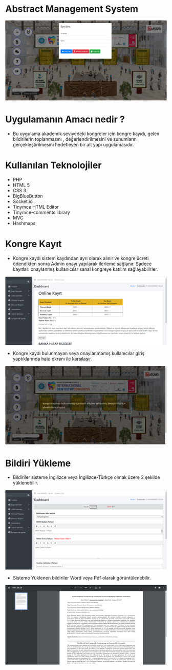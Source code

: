 # Abstract Management System

![GIF](/repo-images/image1.png)


# Uygulamanın Amacı nedir ?

* Bu uygulama akademik seviyedeki kongreler için kongre kayıdı, gelen bildirilerin toplanmasını , değerlendirilmesini ve sunumların gerçekleştirilmesini hedefleyen bir alt yapı uygulamasıdır.

# Kullanılan Teknolojiler

* PHP
* HTML 5
* CSS 3
* BigBlueButton
* Socket.io
* Tinymce HTML Editor
* Tinymce-comments library
* MVC
* Hashmaps

# Kongre Kayıt

* Kongre kaydı sistem kaydından ayrı olarak alınır ve kongre ücreti ödendikten sonra Admin onayı yapılarak ilerleme sağlanır. Sadece kayıtları onaylanmış kullanıcılar sanal kongreye katılım sağlayabilirler.

![GIF](/repo-images/image2.png)

* Kongre kaydı bulunmayan veya onaylanmamış kullanıcılar giriş yaptıklarında hata ekranı ile karşılaşır.

![GIF](/repo-images/image14.png)


# Bildiri Yükleme

* Bildiriler sisteme İngilizce veya İngilizce-Türkçe olmak üzere 2 şekilde yüklenebilir.

![GIF](/repo-images/image3.png)

* Sisteme Yüklenen bildiriler Word veya Pdf olarak görüntülenebilir.

![GIF](/repo-images/image4.png)

    


